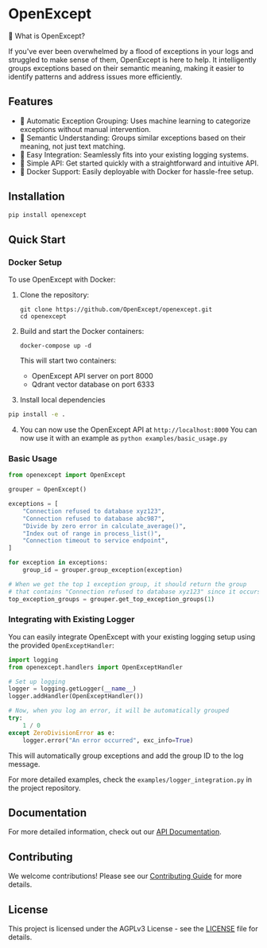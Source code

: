 # OpenExcept

🌟 What is OpenExcept?

If you've ever been overwhelmed by a flood of exceptions in your logs and struggled to make sense of them, OpenExcept is here to help. It intelligently groups exceptions based on their semantic meaning, making it easier to identify patterns and address issues more efficiently.

## Features

- 🤖 Automatic Exception Grouping: Uses machine learning to categorize exceptions without manual intervention.
- 🎯 Semantic Understanding: Groups similar exceptions based on their meaning, not just text matching.
- 🔌 Easy Integration: Seamlessly fits into your existing logging systems.
- 🚀 Simple API: Get started quickly with a straightforward and intuitive API.
- 🐳 Docker Support: Easily deployable with Docker for hassle-free setup.

## Installation

```bash
pip install openexcept
```

## Quick Start

### Docker Setup

To use OpenExcept with Docker:

1. Clone the repository:
   ```
   git clone https://github.com/OpenExcept/openexcept.git
   cd openexcept
   ```

2. Build and start the Docker containers:
   ```
   docker-compose up -d
   ```

   This will start two containers:
   - OpenExcept API server on port 8000
   - Qdrant vector database on port 6333

3. Install local dependencies

```bash
pip install -e .
```

4. You can now use the OpenExcept API at `http://localhost:8000`
You can now use it with an example as `python examples/basic_usage.py`

### Basic Usage

```python
from openexcept import OpenExcept

grouper = OpenExcept()

exceptions = [
    "Connection refused to database xyz123",
    "Connection refused to database abc987",
    "Divide by zero error in calculate_average()",
    "Index out of range in process_list()",
    "Connection timeout to service endpoint",
]

for exception in exceptions:
    group_id = grouper.group_exception(exception)

# When we get the top 1 exception group, it should return the group
# that contains "Connection refused to database xyz123" since it occurs the most
top_exception_groups = grouper.get_top_exception_groups(1)
```

### Integrating with Existing Logger

You can easily integrate OpenExcept with your existing logging setup using the provided `OpenExceptHandler`:

```python
import logging
from openexcept.handlers import OpenExceptHandler

# Set up logging
logger = logging.getLogger(__name__)
logger.addHandler(OpenExceptHandler())

# Now, when you log an error, it will be automatically grouped
try:
    1 / 0
except ZeroDivisionError as e:
    logger.error("An error occurred", exc_info=True)
```

This will automatically group exceptions and add the group ID to the log message.

For more detailed examples, check the `examples/logger_integration.py` in the project repository.

## Documentation

For more detailed information, check out our [API Documentation](docs/API.md).

## Contributing

We welcome contributions! Please see our [Contributing Guide](CONTRIBUTING.md) for more details.

## License

This project is licensed under the AGPLv3 License - see the [LICENSE](LICENSE) file for details.
